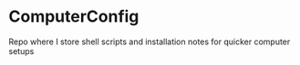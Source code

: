 ComputerConfig
==============

Repo where I store shell scripts and installation notes for quicker computer setups
